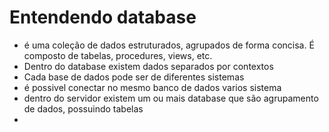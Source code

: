 # Entendendo database

* é uma coleção de dados estruturados, agrupados de forma concisa. É composto de tabelas, procedures, views, etc.
* Dentro do database existem dados separados por contextos
* Cada base de dados pode ser de diferentes sistemas
* é possivel conectar no mesmo banco de dados varios sistema
* dentro do servidor existem um ou mais database que são agrupamento de dados, possuindo tabelas
* 